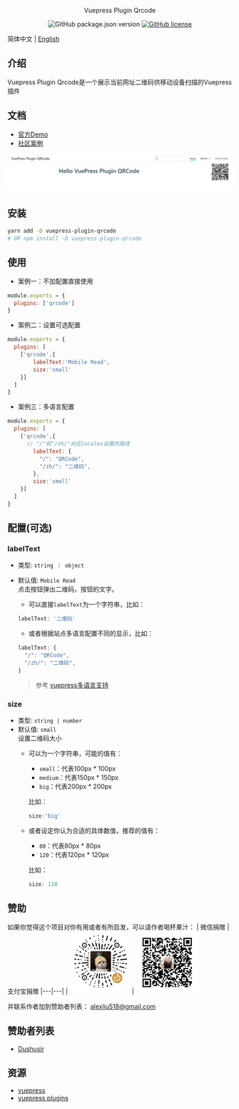 <div align="center">

Vuepress Plugin Qrcode

![GitHub package.json version](https://img.shields.io/github/package-json/v/openHacking/vuepress-plugin-qrcode?style=flat-square)
[![GitHub license](https://img.shields.io/github/license/openHacking/vuepress-plugin-qrcode?style=flat-square)](https://github.com/openHacking/vuepress-plugin-qrcode)
</div>

简体中文 | [English](./README.md)

## 介绍

Vuepress Plugin Qrcode是一个展示当前网址二维码供移动设备扫描的Vuepress插件

## 文档

- [官方Demo](https://openhacking.github.io/vuepress-template/zh/)
- [社区案例](https://dushusir.github.io/blog/)

![Demo](./assets/vuepress-plugin-qrcode-demo.png)

## 安装

```sh
yarn add -D vuepress-plugin-qrcode
# OR npm install -D vuepress-plugin-qrcode
```

## 使用

- 案例一：不加配置直接使用
```js
module.exports = {
  plugins: ['qrcode']
}
```
- 案例二：设置可选配置
```js
module.exports = {
  plugins: [
    ['qrcode',{
        labelText:'Mobile Read',
        size:'small'
    }]
  ]
}
```
- 案例三：多语言配置
```js
module.exports = {
  plugins: [
    ['qrcode',{
      // "/"和"/zh/"对应locales设置的路径
        labelText: {
          "/": "QRCode", 
          "/zh/": "二维码",
        },
        size:'small'
    }]
  ]
}
```

## 配置(可选)

### labelText
- 类型: `string ｜ object`
- 默认值: `Mobile Read`   
点击按钮弹出二维码，按钮的文字。

  + 可以直接`labelText`为一个字符串，比如：
  ```js
  labelText: '二维码'
  ```

  + 或者根据站点多语言配置不同的显示，比如：
  ```js
  labelText: {
    "/": "QRCode", 
    "/zh/": "二维码",
  }
  ```

  > 参考 [vuepress多语言支持](https://vuepress.vuejs.org/zh/guide/i18n.html#%E5%A4%9A%E8%AF%AD%E8%A8%80%E6%94%AF%E6%8C%81)

### size
- 类型: `string | number`
- 默认值: `small`    
设置二维码大小
    + 可以为一个字符串，可能的值有：
      - `small`：代表100px * 100px
      - `medium`：代表150px * 150px
      - `big`：代表200px * 200px

      比如：
      ```js
      size:'big'
      ```
    
    + 或者设定你认为合适的具体数值，推荐的值有：
      - `80`：代表80px * 80px
      - `120`：代表120px * 120px

      比如：
      ```js
      size: 120
      ```

## 赞助

如果你觉得这个项目对你有用或者有所启发，可以请作者喝杯果汁：
| 微信捐赠  | 支付宝捐赠
|---|---|
| <img src="./assets/wechat.jpg" width="140" />| <img src="./assets/alipay.jpg" width="140" />

并联系作者加到赞助者列表： alexliu518@gmail.com

## 赞助者列表

- [Dushusir](https://dushusir.github.io)

## 资源

- [vuepress](https://vuepress.vuejs.org/)
- [vuepress plugins](https://github.com/vuepress/awesome-vuepress#plugins)